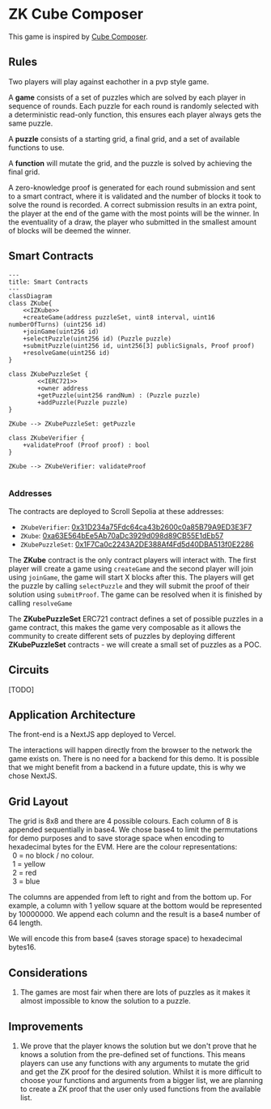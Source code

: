 # ZK Cube Composer

This game is inspired by [Cube Composer](https://david-peter.de/cube-composer/).

## Rules

Two players will play against eachother in a pvp style game.

A **game** consists of a set of puzzles which are solved by each player in sequence of rounds. Each puzzle for each round is randomly selected with a deterministic read-only function, this ensures each player always gets the same puzzle.

A **puzzle** consists of a starting grid, a final grid, and a set of available functions to use.

A **function** will mutate the grid, and the puzzle is solved by achieving the final grid.

A zero-knowledge proof is generated for each round submission and sent to a smart contract, where it is validated and the number of blocks it took to solve the round is recorded. A correct submission results in an extra point, the player at the end of the game with the most points will be the winner. In the eventuality of a draw, the player who submitted in the smallest amount of blocks will be deemed the winner.

## Smart Contracts

```mermaid
---
title: Smart Contracts
---
classDiagram
class ZKube{
    <<IZKube>>
    +createGame(address puzzleSet, uint8 interval, uint16 numberOfTurns) (uint256 id)
    +joinGame(uint256 id)
    +selectPuzzle(uint256 id) (Puzzle puzzle)
    +submitPuzzle(uint256 id, uint256[3] publicSignals, Proof proof)
    +resolveGame(uint256 id)
}

class ZKubePuzzleSet {
        <<IERC721>>
        +owner address
        +getPuzzle(uint256 randNum) : (Puzzle puzzle)
        +addPuzzle(Puzzle puzzle)
}

ZKube --> ZKubePuzzleSet: getPuzzle

class ZKubeVerifier {
    +validateProof (Proof proof) : bool
}

ZKube --> ZKubeVerifier: validateProof


```

### Addresses

The contracts are deployed to Scroll Sepolia at these addresses:

- `ZKubeVerifier`: [0x31D234a75Fdc64ca43b2600c0a85B79A9ED3E3F7](https://sepolia.scrollscan.com/address/0x31D234a75Fdc64ca43b2600c0a85B79A9ED3E3F7)
- `ZKube`: [0xa63E564bEe5Ab70aDc3929d098d89CB55E1dEb57](https://sepolia.scrollscan.com/address/0xa63E564bEe5Ab70aDc3929d098d89CB55E1dEb57)
- `ZKubePuzzleSet`: [0x1F7Ca0c2243A2DE388Af4Fd5d40DBA513f0E2286](https://sepolia.scrollscan.com/address/0x1F7Ca0c2243A2DE388Af4Fd5d40DBA513f0E2286)

The **ZKube** contract is the only contract players will interact with. The first player will create a game using `createGame` and the second player will join using `joinGame`, the game will start X blocks after this. The players will get the puzzle by calling `selectPuzzle` and they will submit the proof of their solution using `submitProof`. The game can be resolved when it is finished by calling `resolveGame`

The **ZKubePuzzleSet** ERC721 contract defines a set of possible puzzles in a game contract, this makes the game very composable as it allows the community to create different sets of puzzles by deploying different **ZKubePuzzleSet** contracts - we will create a small set of puzzles as a POC.

## Circuits

[TODO]

## Application Architecture

The front-end is a NextJS app deployed to Vercel.

The interactions will happen directly from the browser to the network the game exists on. There is no need for a backend for this demo. It is possible that we might benefit from a backend in a future update, this is why we chose NextJS.

## Grid Layout

The grid is 8x8 and there are 4 possible colours.
Each column of 8 is appended sequentially in base4. We chose base4 to limit the permutations for demo purposes and to save storage space when encoding to hexadecimal bytes for the EVM. Here are the colour representations: \
&nbsp; 0 = no block / no colour. \
&nbsp; 1 = yellow \
&nbsp; 2 = red \
&nbsp; 3 = blue

The columns are appended from left to right and from the bottom up. For example, a column with 1 yellow square at the bottom would be represented by 10000000. We append each column and the result is a base4 number of 64 length.

We will encode this from base4 (saves storage space) to hexadecimal bytes16.

## Considerations

1. The games are most fair when there are lots of puzzles as it makes it almost impossible to know the solution to a puzzle.

## Improvements

1. We prove that the player knows the solution but we don't prove that he knows a solution from the pre-defined set of functions. This means players can use any functions with any arguments to mutate the grid and get the ZK proof for the desired solution. Whilst it is more difficult to choose your functions and arguments from a bigger list, we are planning to create a ZK proof that the user only used functions from the available list.
